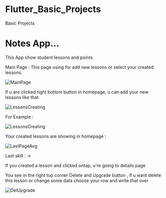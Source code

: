 # Flutter_Basic_Projects
Basic Projects
# Notes App...

This App  show student lessons and points

Main Page : 
This page using for add new lessons or select your created lessons. 

![MainPage](https://user-images.githubusercontent.com/63926513/200039628-31f2fbc4-eea0-4007-939f-1c49eb6fd46e.png)

If u are clicked right bottom button in homepage, u can add your new lessons like that

![LessonsCreating](https://user-images.githubusercontent.com/63926513/200039858-6bd8a98a-2b5a-4e2b-b338-7f496812d41a.PNG)


For Example :

![LessonsCreating](https://user-images.githubusercontent.com/63926513/200040107-41e2fe4b-5740-4636-97eb-4159aff93d92.PNG)


Your created lessons are showing in homepage :

![LastPageAvg](https://user-images.githubusercontent.com/63926513/200040151-5951f39c-a913-4df4-8cc7-969942fe3a7a.png)


Last skill : -> 

If you created a lesson and  clicked ontap, u're going to details page

You see in the right top corner Delete and Upgrade button ,
  if u want delete this lesson or change some data choose your row and write that over

![DelUpgrade](https://user-images.githubusercontent.com/63926513/200040247-92f47a92-7065-4b40-9495-008545baaf62.png)
